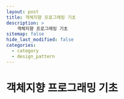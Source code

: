 ```yaml
---
layout: post
title: 객체지향 프로그래밍 기초
description: >
    객체지향 프로그래밍 기초
sitemap: false
hide_last_modified: false
categories:
  - category
  - design_pattern
---
```



# 객체지향 프로그래밍 기초